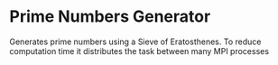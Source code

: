# Prime Numbers Generator
Generates prime numbers using a Sieve of Eratosthenes. To reduce computation time it distributes the task between many MPI processes
